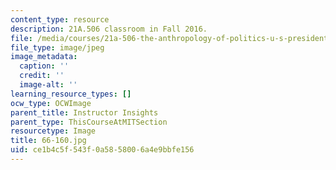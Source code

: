 ```yaml
---
content_type: resource
description: 21A.506 classroom in Fall 2016.
file: /media/courses/21a-506-the-anthropology-of-politics-u-s-presidential-election-edition-fall-2016/ce1b4c5f543f0a5858006a4e9bbfe156_66-160.jpg
file_type: image/jpeg
image_metadata:
  caption: ''
  credit: ''
  image-alt: ''
learning_resource_types: []
ocw_type: OCWImage
parent_title: Instructor Insights
parent_type: ThisCourseAtMITSection
resourcetype: Image
title: 66-160.jpg
uid: ce1b4c5f-543f-0a58-5800-6a4e9bbfe156
---
```

